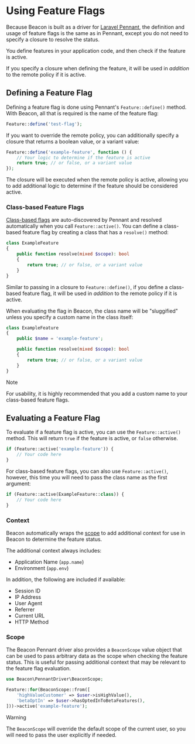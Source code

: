 # Using Feature Flags

Because Beacon is built as a driver for [Laravel Pennant](https://laravel.com/docs/pennant), the definition and usage of feature flags is the same as in Pennant, except you do not need to specify a closure to resolve the status. 

You define features in your application code, and then check if the feature is active.

If you specify a closure when defining the feature, it will be used in _addition_ to the remote policy if it is active.

## Defining a Feature Flag

Defining a feature flag is done using Pennant's `Feature::define()` method. With Beacon, all that is required is the name of the feature flag:

```php
Feature::define('test-flag');
```

If you want to override the remote policy, you can additionally specify a closure that returns a boolean value, or a variant value:

```php
Feature::define('example-feature', function () {
    // Your logic to determine if the feature is active
    return true; // or false, or a variant value
});
```

The closure will be executed when the remote policy is active, allowing you to add additional logic to determine if the feature should be considered active.

### Class-based Feature Flags

[Class-based flags](https://laravel.com/docs/pennant#class-based-features) are auto-discovered by Pennant and resolved automatically when you call `Feature::active()`. 
You can define a class-based feature flag by creating a class that has a `resolve()` method:

```php
class ExampleFeature
{
    public function resolve(mixed $scope): bool
    {
        return true; // or false, or a variant value
    }
}
```

Similar to passing in a closure to `Feature::define()`, if you define a class-based feature flag, it will be used in _addition_ to the remote policy if it is active.

When evaluating the flag in Beacon, the class name will be "sluggified" unless you specify a custom name in the class itself:

```php
class ExampleFeature
{
    public $name = 'example-feature';

    public function resolve(mixed $scope): bool
    {
        return true; // or false, or a variant value
    }
}
```

> [!NOTE]
> For usability, it is highly recommended that you add a custom name to your class-based feature flags.

## Evaluating a Feature Flag

To evaluate if a feature flag is active, you can use the `Feature::active()` method. This will return `true` if the feature is active, or `false` otherwise.

```php
if (Feature::active('example-feature')) {
    // Your code here
}
```

For class-based feature flags, you can also use `Feature::active()`, however, this time you will need to pass the class name as the first argument:

```php
if (Feature::active(ExampleFeature::class)) {
    // Your code here
}
```

### Context

Beacon automatically wraps the [scope](https://laravel.com/docs/pennant#scope) to add additional context for use in Beacon to determine the feature status.

The additional context always includes:

- Application Name (`app.name`)
- Environment (`app.env`)

In addition, the following are included if available:

- Session ID 
- IP Address
- User Agent
- Referrer
- Current URL
- HTTP Method

### Scope

The Beacon Pennant driver also provides a `BeaconScope` value object that can be used to pass arbitrary data as the scope when checking the feature status. 
This is useful for passing additional context that may be relevant to the feature flag evaluation.

```php
use Beacon\PennantDriver\BeaconScope;

Feature::for(BeaconScope::from([
    'highValueCustomer' => $user->isHighValue(),
    'betaOptIn' => $user->hasOptedInToBetaFeatures(),
]))->active('example-feature');
```

> [!WARNING]
> The `BeaconScope` will override the default scope of the current user, so you will need to pass the user explicitly if needed.




